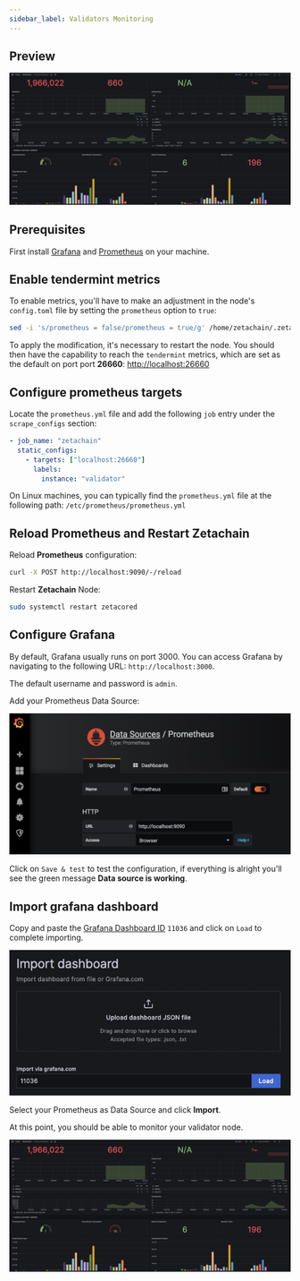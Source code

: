 ```yaml
---
sidebar_label: Validators Monitoring
---
```


## Preview

![Grafana Preview](/img/grafana-preview.png)

## Prerequisites

First install [Grafana](https://grafana.com) and [Prometheus](https://prometheus.io) on your machine.


## Enable tendermint metrics

To enable metrics, you'll have to make an adjustment in the node's `config.toml` file by setting the `prometheus` option to `true`:
```bash
sed -i 's/prometheus = false/prometheus = true/g' /home/zetachain/.zetacored/config/config.toml
```
To apply the modification, it's necessary to restart the node. You should then have the capability to reach the `tendermint` metrics, which are set as the default on port port **26660**: <http://localhost:26660>


## Configure prometheus targets

Locate the `prometheus.yml` file and add the following `job` entry under the `scrape_configs` section:
```yaml
- job_name: "zetachain"
  static_configs:
    - targets: ["localhost:26660"]
      labels:
        instance: "validator"
```
On Linux machines, you can typically find the `prometheus.yml` file at the following path: `/etc/prometheus/prometheus.yml`

## Reload Prometheus and Restart Zetachain

Reload **Prometheus** configuration:
```bash
curl -X POST http://localhost:9090/-/reload
```
Restart **Zetachain** Node:
```bash
sudo systemctl restart zetacored
```

## Configure Grafana
By default, Grafana usually runs on port 3000. You can access Grafana by navigating to the following URL: `http://localhost:3000`.

The default username and password is `admin`.

Add your Prometheus Data Source:

![Grafana Config](/img/grafana-config.png)

Click on `Save & test` to test the configuration, if everything is alright you'll see the green message **Data source is working**.


## Import grafana dashboard

Copy and paste the [Grafana Dashboard ID](https://grafana.com/grafana/dashboards/11036) `11036` and click on `Load` to complete importing.

![Grafana Import](/img/grafana-import.png)

Select your Prometheus as Data Source and click **Import**.

At this point, you should be able to monitor your validator node.

![Grafana Preview](/img/grafana-preview.png)
